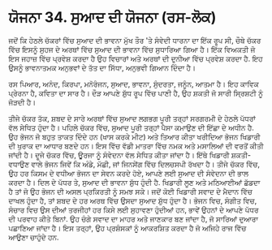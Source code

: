 # ਯੋਜਨਾ 34. ਸੁਆਦ ਦੀ ਯੋਜਨਾ (ਰਸ-ਲੋਕ)

ਜਦੋਂ ਕਿ ਹੇਠਲੇ ਚੱਕਰਾਂ ਵਿੱਚ ਸੁਆਦ ਦੀ ਭਾਵਨਾ ਮੁੱਖ ਤੌਰ 'ਤੇ ਸੰਵੇਦੀ ਧਾਰਨਾ ਦਾ ਇੱਕ ਰੂਪ ਸੀ, ਚੌਥੇ ਚੱਕਰ ਵਿੱਚ ਇਸਨੂੰ ਸੁਹਜ ਦੇ ਅਰਥਾਂ ਵਿੱਚ ਸੁਆਦ ਦੀ ਭਾਵਨਾ ਵਿੱਚ ਸੁਧਾਰਿਆ ਗਿਆ ਹੈ। ਇੱਕ ਵਿਅਕਤੀ ਜੋ ਇਸ ਜਹਾਜ਼ ਵਿੱਚ ਪ੍ਰਵੇਸ਼ ਕਰਦਾ ਹੈ ਉਹ ਵਿਚਾਰਾਂ ਅਤੇ ਅਰਥਾਂ ਦੀ ਦੁਨੀਆ ਵਿੱਚ ਪ੍ਰਵੇਸ਼ ਕਰਦਾ ਹੈ. ਇਹ ਉਸਨੂੰ ਭਾਵਨਾਤਮਕ ਅਨੁਭਵਾਂ ਦੇ ਤੱਤ ਦਾ ਸਿੱਧਾ, ਅਨੁਭਵੀ ਗਿਆਨ ਦਿੰਦਾ ਹੈ।

ਰਸ ਪਿਆਰ, ਅਨੰਦ, ਕਿਰਪਾ, ਮਨੋਰੰਜਨ, ਸੁਆਦ, ਭਾਵਨਾ, ਸੁੰਦਰਤਾ, ਜਨੂੰਨ, ਆਤਮਾ ਹੈ। ਇਹ ਕਾਵਿਕ ਪ੍ਰੇਰਨਾ ਹੈ, ਕਵਿਤਾ ਦਾ ਸਾਰ ਹੈ। ਦੌੜ ਆਪਣੇ ਸ਼ੁੱਧ ਰੂਪ ਵਿੱਚ ਪਾਣੀ ਹੈ, ਉਹ ਸ਼ਕਤੀ ਜੋ ਸਾਰੀ ਸ੍ਰਿਸ਼ਟੀ ਨੂੰ ਜੋੜਦੀ ਹੈ।

ਤੀਜੇ ਚੱਕਰ ਤੱਕ, ਸ਼ਬਦ ਦੇ ਸਾਰੇ ਅਰਥਾਂ ਵਿੱਚ ਸੁਆਦ ਲਗਭਗ ਪੂਰੀ ਤਰ੍ਹਾਂ ਸਰਗਰਮੀ ਦੇ ਹੇਠਲੇ ਪੱਧਰਾਂ ਵੱਲ ਸੇਧਿਤ ਹੁੰਦਾ ਹੈ। ਪਹਿਲੇ ਚੱਕਰ ਵਿੱਚ, ਸੁਆਦ ਪੂਰੀ ਤਰ੍ਹਾਂ ਪੈਸਾ ਕਮਾਉਣ ਦੀ ਇੱਛਾ ਦੇ ਅਧੀਨ ਹੈ. ਉਹ ਭੋਜਨ ਜੋ ਬਹੁਤ ਤਾਕਤ ਦਿੰਦੇ ਹਨ (ਖਾਸ ਕਰਕੇ ਮੀਟ) ਅਤੇ ਤਿਆਰ ਕੀਤਾ ਖਰੀਦਿਆ ਭੋਜਨ ਖਿਡਾਰੀ ਦੀ ਖੁਰਾਕ ਦਾ ਆਧਾਰ ਬਣਦੇ ਹਨ। ਇਸ ਵਿੱਚ ਵੱਡੀ ਮਾਤਰਾ ਵਿੱਚ ਨਮਕ ਅਤੇ ਮਸਾਲਿਆਂ ਦੀ ਵਰਤੋਂ ਕੀਤੀ ਜਾਂਦੀ ਹੈ। ਦੂਜੇ ਚੱਕਰ ਵਿੱਚ, ਊਰਜਾ ਨੂੰ ਸੰਵੇਦਨਾ ਵੱਲ ਸੇਧਿਤ ਕੀਤਾ ਜਾਂਦਾ ਹੈ। ਇੱਥੇ ਖਿਡਾਰੀ ਸ਼ਕਤੀ-ਵਧਾਉਣ ਵਾਲੇ ਭੋਜਨ ਜਿਵੇਂ ਕਿ ਅੰਡੇ, ਮੱਛੀ, ਜਾਂ ਜਿਨਸੇਂਗ ਵਿੱਚ ਦਿਲਚਸਪੀ ਰੱਖਦਾ ਹੈ। ਤੀਜੇ ਚੱਕਰ ਵਿੱਚ, ਉਹ ਹਰ ਕਿਸਮ ਦੇ ਵਧੀਆ ਭੋਜਨ ਦਾ ਸੇਵਨ ਕਰਦੇ ਹੋਏ, ਆਪਣੇ ਲਈ ਸੁਆਦ ਦੀ ਸੰਵੇਦਨਾ ਦੀ ਭਾਲ ਕਰਦਾ ਹੈ। ਦਿਲ ਦੇ ਪੱਧਰ ਤੇ, ਸੁਆਦ ਦੀ ਭਾਵਨਾ ਸ਼ੁੱਧ ਹੁੰਦੀ ਹੈ. ਖਿਡਾਰੀ ਲੂਣ ਅਤੇ ਮਠਿਆਈਆਂ ਛੱਡਦਾ ਹੈ ਤਾਂ ਜੋ ਉਹ ਭੋਜਨ ਦੀ ਅਸਲ ਪ੍ਰਕਿਰਤੀ ਨੂੰ ਸਮਝ ਸਕੇ। ਜਦੋਂ ਕੋਈ ਖਿਡਾਰੀ ਸਵਾਦ ਦੇ ਮੈਦਾਨ ਵਿੱਚ ਦਾਖਲ ਹੁੰਦਾ ਹੈ, ਤਾਂ ਸ਼ਬਦ ਦੇ ਹਰ ਅਰਥ ਵਿੱਚ ਉਸਦਾ ਸੁਆਦ ਸ਼ੁੱਧ ਹੁੰਦਾ ਹੈ। ਭੋਜਨ ਵਿਚ, ਸੰਗੀਤ ਵਿਚ, ਸੰਚਾਰ ਵਿਚ ਉਸ ਦੀਆਂ ਤਰਜੀਹਾਂ ਹਰ ਕਿਸੇ ਲਈ ਸੁਹਾਵਣਾ ਹੁੰਦੀਆਂ ਹਨ, ਭਾਵੇਂ ਉਹਨਾਂ ਦੇ ਆਪਣੇ ਪੱਧਰ ਦੀ ਪਰਵਾਹ ਕੀਤੇ ਬਿਨਾਂ. ਉਹ ਚੰਗੇ ਸਵਾਦ ਦਾ ਮਾਹਰ ਅਤੇ ਜਾਣਕਾਰ ਬਣ ਜਾਂਦਾ ਹੈ, ਜੋ ਸਾਰਿਆਂ ਦੁਆਰਾ ਪਛਾਣਿਆ ਜਾਂਦਾ ਹੈ। ਇਸ ਤਰ੍ਹਾਂ, ਉਹ ਪ੍ਰਸ਼ੰਸਕਾਂ ਨੂੰ ਆਕਰਸ਼ਿਤ ਕਰਦਾ ਹੈ ਜੋ ਅਜਿਹੇ ਰਾਜ ਵਿੱਚ ਆਉਣਾ ਚਾਹੁੰਦੇ ਹਨ.
